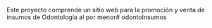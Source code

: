 Este proyecto comprende un sitio web para la promoción y venta de insumos de Odontología al por menor# odontoInsumos
